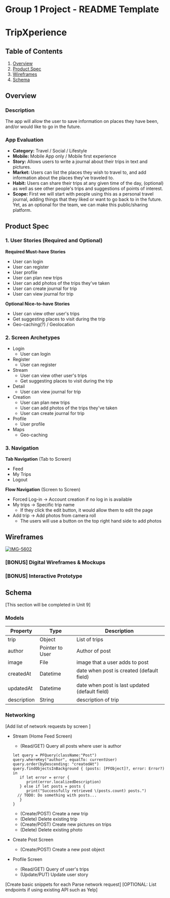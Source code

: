 Group 1 Project - README Template
===

# TripXperience #
 
## Table of Contents
1. [Overview](#Overview)
1. [Product Spec](#Product-Spec)
1. [Wireframes](#Wireframes)
2. [Schema](#Schema)

## Overview
### Description
The app will allow the user to save information on places they have been, and/or would like to go in the future.

### App Evaluation

- **Category:** Travel / Social / Lifestyle
- **Mobile:** Mobile App only / Mobile first experience
- **Story:** Allows users to write a journal about their trips in text and pictures.
- **Market:** Users can list the places they wish to travel to, and add information about the places they've traveled to.
- **Habit:** Users can share their trips at any given time of the day, (optional) as well as see other people's trips and suggestions of points of interest.
- **Scope:** First we will start with people using this as a personal travel journal, adding things that they liked or want to go back to in the future. Yet, as an optional for the team, we can make this public/sharing platform.

## Product Spec

### 1. User Stories (Required and Optional)

**Required Must-have Stories**

* User can login
* User can register
* User profile
* User can plan new trips
* User can add photos of the trips they've taken
* User can create journal for trip
* User can view journal for trip

**Optional Nice-to-have Stories**

* User can view other user's trips
* Get suggesting places to visit during the trip
* Geo-caching(?) / Geolocation


### 2. Screen Archetypes

* Login
   * User can login
* Register 
    * User can register
* Stream
    * User can view other user's trips
    * Get suggesting places to visit during the trip
* Detail
    * User can view journal for trip
* Creation
    * User can plan new trips
    * User can add photos of the trips they've taken
    * User can create journal for trip
* Profile
    * User profile
* Maps
    * Geo-caching

### 3. Navigation

**Tab Navigation** (Tab to Screen)

* Feed
* My Trips
* Logout

**Flow Navigation** (Screen to Screen)


* Forced Log-in -> Account creation if no log in is available
* My trips -> Specific trip name
   * If they click the edit button, it would allow them to edit the page
* Add trip -> Add photos from camera roll
    * The users will use a button on the top right hand side to add photos

## Wireframes

<a href="https://ibb.co/b6q8rbH"><img src="https://i.ibb.co/VLrPvwH/IMG-5602.jpg" alt="IMG-5602" border="0"></a>

### [BONUS] Digital Wireframes & Mockups

### [BONUS] Interactive Prototype

## Schema 
[This section will be completed in Unit 9]
### Models

| Property   | Type     | Description |
| --------   | -------- | --------    |
| trip   | Object | List of trips    |
| author     | Pointer to User | Author of post |
| image   | File | image that a user adds to post    |
| createdAt   | Datetime | date when post is created (default field)|
| updatedAt   | Datetime | date when post is last updated (default field)|
| description   | String | description of trip    |


### Networking
[Add list of network requests by screen ]
* Stream (Home Feed Screen)
    * (Read/GET) Query all posts where user is author

    ```post
    let query = PFQuery(className:"Post")
    query.whereKey("author", equalTo: currentUser)
    query.order(byDescending: "createdAt")
    query.findObjectsInBackground { (posts: [PFObject]?, error: Error?) in
       if let error = error { 
          print(error.localizedDescription)
       } else if let posts = posts {
          print("Successfully retrieved \(posts.count) posts.")
      // TODO: Do something with posts...
       }
    }
    ```
    * (Create/POST) Create a new trip
    * (Delete) Delete existing trip
    * (Create/POST) Create new pictures on trips
    * (Delete) Delete existing photo
* Create Post Screen
    * (Create/POST) Create a new post object
* Profile Screen
    * (Read/GET) Query of user's trips
    * (Update/PUT) Update user story

[Create basic snippets for each Parse network request]
[OPTIONAL: List endpoints if using existing API such as Yelp]
